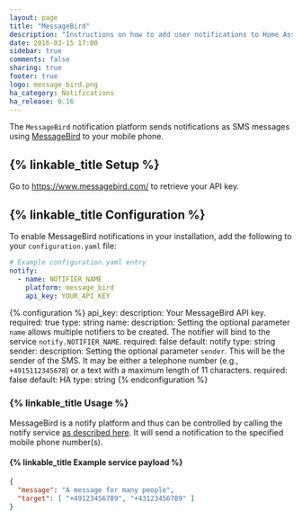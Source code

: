 ```yaml
---
layout: page
title: "MessageBird"
description: "Instructions on how to add user notifications to Home Assistant."
date: 2016-03-15 17:00
sidebar: true
comments: false
sharing: true
footer: true
logo: message_bird.png
ha_category: Notifications
ha_release: 0.16
---
```


The `MessageBird` notification platform sends notifications as SMS messages using [MessageBird](https://www.messagebird.com/) to your mobile phone.

## {% linkable_title Setup %}

Go to https://www.messagebird.com/ to retrieve your API key.

## {% linkable_title Configuration %}

To enable MessageBird notifications in your installation, add the following to your `configuration.yaml` file:

```yaml
# Example configuration.yaml entry
notify:
  - name: NOTIFIER_NAME
    platform: message_bird
    api_key: YOUR_API_KEY
```

{% configuration %}
api_key:
  description: Your MessageBird API key.
  required: true
  type: string
name:
  description: Setting the optional parameter `name` allows multiple notifiers to be created. The notifier will bind to the service `notify.NOTIFIER_NAME`.
  required: false
  default: notify
  type: string
sender:
  description: Setting the optional parameter `sender`. This will be the sender of the SMS. It may be either a telephone number (e.g., `+4915112345678`) or a text with a maximum length of 11 characters.
  required: false
  default: HA
  type: string
{% endconfiguration %}

### {% linkable_title Usage %}

MessageBird is a notify platform and thus can be controlled by calling the notify service [as described here](/components/notify/). It will send a notification to the specified mobile phone number(s).

#### {% linkable_title Example service payload %}

```json
{
  "message": "A message for many people",
  "target": [ "+49123456789", "+43123456789" ]
}
```
